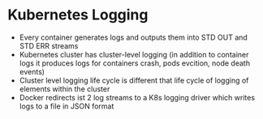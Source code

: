 # Kubernetes Logging

- Every container generates logs and outputs them into STD OUT and STD ERR streams
- Kubernetes cluster has cluster-level logging (in addition to container logs it produces logs for containers crash, pods evcition, node death events)
- Cluster level logging life cycle is different that life cycle of logging of elements within the cluster
- Docker redirects ist 2 log streams to a K8s logging driver which writes logs to a file in JSON format